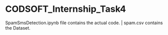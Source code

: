 # CODSOFT_Internship_Task4
SpamSmsDetection.ipynb file contains the actual code. | 
spam.csv contains the Dataset.
